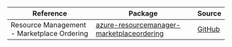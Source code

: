 | Reference | Package | Source |
|---|---|---|
|Resource Management - Marketplace Ordering|[azure-resourcemanager-marketplaceordering](https://repo1.maven.org/maven2/com/azure/resourcemanager/azure-resourcemanager-marketplaceordering)|[GitHub](https://github.com/Azure/azure-sdk-for-java/blob/main/sdk/marketplaceordering/azure-resourcemanager-marketplaceordering)|
